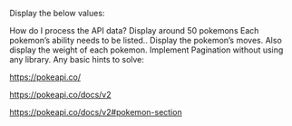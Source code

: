 Display the below values:

How do I process the API data?
Display around 50 pokemons
Each pokemon’s ability needs to be listed..
Display the pokemon’s moves.
Also display the weight of each pokemon.
Implement Pagination without using any library.
Any basic hints to solve:

https://pokeapi.co/

https://pokeapi.co/docs/v2

https://pokeapi.co/docs/v2#pokemon-section
